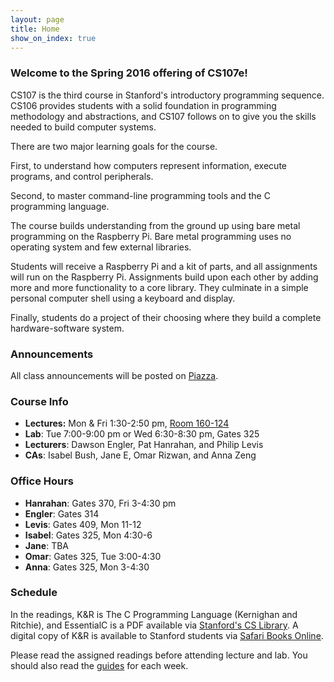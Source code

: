 ```yaml
---
layout: page
title: Home
show_on_index: true
---
```


### Welcome to the Spring 2016 offering of CS107e!

CS107 is the third course in Stanford's introductory programming sequence.
CS106 provides students 
with a solid foundation in programming methodology and abstractions,
and CS107 follows on to give you the skills needed to build computer
systems.

There are two major learning goals for the course.

First, to understand how computers 
represent information, execute programs, and control peripherals.

Second, to master command-line programming tools
and the C programming language.

The course builds understanding from the ground up
using bare metal programming on the Raspberry Pi.
Bare metal programming uses no operating system
and few external libraries.

Students will receive a Raspberry Pi and a kit of parts,
and all assignments will run on the Raspberry Pi.
Assignments build upon each other
by adding more and more functionality to a core library.
They culminate in a simple personal computer shell
using a keyboard and display.

Finally, students do a project of their choosing 
where they build a complete hardware-software system.


### Announcements

All class announcements will be posted on
[Piazza](http://piazza.com/stanford/spring2016/cs107e).

### Course Info

  -   **Lectures:** Mon & Fri 1:30-2:50 pm, [Room 160-124]
  -   **Lab**: Tue 7:00-9:00 pm or Wed 6:30-8:30 pm, Gates 325
  -   **Lecturers**: Dawson Engler, Pat Hanrahan, and Philip Levis
  -   **CAs**: Isabel Bush, Jane E, Omar Rizwan, and Anna Zeng

[Room 160-124]: https://campus-map.stanford.edu/?id=01-160&lat=37.42826984660001&lng=-122.16601794932134&zoom=17&srch=160-124

### Office Hours

  -   **Hanrahan**: Gates 370, Fri 3-4:30 pm
  -   **Engler**: Gates 314
  -   **Levis**: Gates 409, Mon 11-12
  -   **Isabel**: Gates 325, Mon 4:30-6
  -   **Jane**: TBA
  -   **Omar**: Gates 325, Tue 3:00-4:30
  -   **Anna**: Gates 325, Mon 3-4:30

### Schedule

In the readings, K&R is The C Programming Language (Kernighan and Ritchie),
and EssentialC is a PDF available via [Stanford's CS
Library](http://cslibrary.stanford.edu/101).
A digital copy of K&R is available
to Stanford students via
[Safari Books Online](http://proquest.safaribooksonline.com.ezproxy.stanford.edu/book/programming/c/9780133086249).

Please read the assigned readings before attending lecture and lab.
You should also read the [guides](/guides/) for each week.
